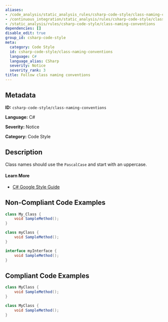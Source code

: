 ```yaml
---
aliases:
- /code_analysis/static_analysis_rules/csharp-code-style/class-naming-conventions
- /continuous_integration/static_analysis/rules/csharp-code-style/class-naming-conventions
- /static_analysis/rules/csharp-code-style/class-naming-conventions
dependencies: []
disable_edit: true
group_id: csharp-code-style
meta:
  category: Code Style
  id: csharp-code-style/class-naming-conventions
  language: C#
  language_alias: CSharp
  severity: Notice
  severity_rank: 3
title: Follow class naming conventions
---
```

<!--  SOURCED FROM https://github.com/DataDog/datadog-static-analyzer-rule-docs -->


## Metadata
**ID:** `csharp-code-style/class-naming-conventions`

**Language:** C#

**Severity:** Notice

**Category:** Code Style

## Description
Class names should use the `PascalCase` and start with an uppercase.

#### Learn More

 - [C# Google Style Guide](https://google.github.io/styleguide/csharp-style.html)

## Non-Compliant Code Examples
```csharp
class My_Class {
    void SampleMethod();
}
```

```csharp
class myClass {
    void SampleMethod();
}
```

```csharp
interface myInterface {
    void SampleMethod();
}
```

## Compliant Code Examples
```csharp
class MyClass {
    void SampleMethod();
}
```

```csharp
class MyClass {
    void SampleMethod();
}
```
